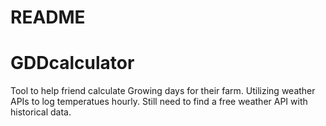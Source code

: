 # README

# GDDcalculator

Tool to help friend calculate Growing days for their farm. Utilizing weather APIs to log temperatues hourly. Still need to find a free weather API with historical data.
